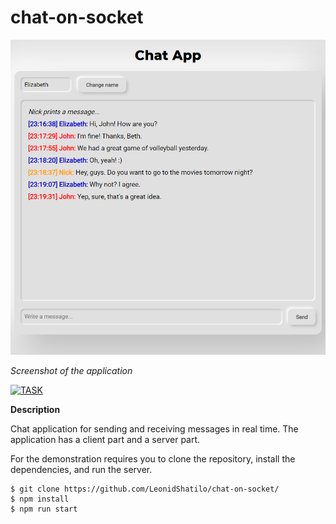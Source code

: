 # chat-on-socket

<img src="./example.png" width="550px">
<p><i>Screenshot of the application</i></p>

[![TASK](https://img.shields.io/badge/-TASK-green?style=flat)](https://github.com/rolling-scopes-school/tasks/blob/master/tasks/stage-0/projects.md#task-12-chat-on-socketio-20)

**Description**

Chat application for sending and receiving messages in real time. The application has a client part and a server part.

For the demonstration requires you to clone the repository, install the dependencies, and run the server.

```shell
$ git clone https://github.com/LeonidShatilo/chat-on-socket/
$ npm install
$ npm run start
```
